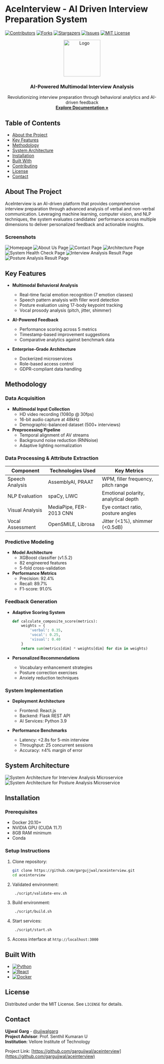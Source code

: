 # AceInterview - AI Driven Interview Preparation System

<!-- PROJECT SHIELDS -->

[![Contributors][contributors-shield]][contributors-url]
[![Forks][forks-shield]][forks-url]
[![Stargazers][stars-shield]][stars-url]
[![Issues][issues-shield]][issues-url]
[![MIT License][license-shield]][license-url]

<!-- PROJECT LOGO -->
<div align="center">
  <a href="https://github.com/gargujjwal/aceinterview">
    <img src="./readme-assets/logo.png" alt="Logo" width="120">
  </a>
  <h3 align="center">AI-Powered Multimodal Interview Analysis</h3>
  <p align="center">
    Revolutionizing interview preparation through behavioral analytics and AI-driven feedback
    <br />
    <a href="https://github.com/gargujjwal/aceinterview"><strong>Explore Documentation »</strong></a>
  </p>
</div>

## Table of Contents

- [About the Project](#about-the-project)
- [Key Features](#key-features)
- [Methodology](#methodology)
- [System Architecture](#system-architecture)
- [Installation](#installation)
- [Built With](#built-with)
- [Contributing](#contributing)
- [License](#license)
- [Contact](#contact)

## About The Project

AceInterview is an AI-driven platform that provides comprehensive interview preparation through advanced analysis of verbal and non-verbal communication. Leveraging machine learning, computer vision, and NLP techniques, the system evaluates candidates' performance across multiple dimensions to deliver personalized feedback and actionable insights.

### Screenshots

![Homepage](./readme-assets/frontend/homepage.png)
![About Us Page](./readme-assets/frontend/about-us-page.png)
![Contact Page](./readme-assets/frontend/contact-page.png)
![Architecture Page](./readme-assets/frontend/arch-page.png)
![System Health Check Page](./readme-assets/frontend/health-check-page.png)
![Interview Analysis Result Page](./readme-assets/frontend/interview-analysis.png)
![Posture Analysis Result Page](./readme-assets/frontend/posture-analysis.png)

## Key Features

- **Multimodal Behavioral Analysis**
  - Real-time facial emotion recognition (7 emotion classes)
  - Speech pattern analysis with filler word detection
  - Posture evaluation using 17-body keypoint tracking
  - Vocal prosody analysis (pitch, jitter, shimmer)
- **AI-Powered Feedback**

  - Performance scoring across 5 metrics
  - Timestamp-based improvement suggestions
  - Comparative analytics against benchmark data

- **Enterprise-Grade Architecture**
  - Dockerized microservices
  - Role-based access control
  - GDPR-compliant data handling

## Methodology

### Data Acquisition

- **Multimodal Input Collection**
  - HD video recording (1080p @ 30fps)
  - 16-bit audio capture at 48kHz
  - Demographic-balanced dataset (500+ interviews)
- **Preprocessing Pipeline**
  - Temporal alignment of AV streams
  - Background noise reduction (RNNoise)
  - Adaptive lighting normalization

### Data Processing & Attribute Extraction

| Component        | Technologies Used       | Key Metrics                          |
| ---------------- | ----------------------- | ------------------------------------ |
| Speech Analysis  | AssemblyAI, PRAAT       | WPM, filler frequency, pitch range   |
| NLP Evaluation   | spaCy, LIWC             | Emotional polarity, analytical depth |
| Visual Analysis  | MediaPipe, FER-2013 CNN | Eye contact ratio, posture angles    |
| Vocal Assessment | OpenSMILE, Librosa      | Jitter (<1%), shimmer (<0.5dB)       |

### Predictive Modeling

- **Model Architecture**
  - XGBoost classifier (v1.5.2)
  - 82 engineered features
  - 5-fold cross-validation
- **Performance Metrics**
  - Precision: 92.4%
  - Recall: 89.7%
  - F1-score: 91.0%

### Feedback Generation

- **Adaptive Scoring System**

  ```python
  def calculate_composite_score(metrics):
      weights = {
          'verbal': 0.35,
          'vocal': 0.25,
          'visual': 0.40
      }
      return sum(metrics[dim] * weights[dim] for dim in weights)

  ```

- **Personalized Recommendations**
  - Vocabulary enhancement strategies
  - Posture correction exercises
  - Anxiety reduction techniques

### System Implementation

- **Deployment Architecture**

  - Frontend: React.js
  - Backend: Flask REST API
  - AI Services: Python 3.9

- **Performance Benchmarks**
  - Latency: <2.8s for 5-min interview
  - Throughput: 25 concurrent sessions
  - Accuracy: ±4% margin of error

## System Architecture

![System Architecture for Interview Analysis Microservice](./readme-assets/sys-arch_interview-analysis-microserv.jpg)
![System Architecture for Posture Analysis Microservice](./readme-assets/sys-arch_posture-analysis-microserv.png)

## Installation

### Prerequisites

- Docker 20.10+
- NVIDIA GPU (CUDA 11.7)
- 8GB RAM minimum
- Conda

### Setup Instructions

1. Clone repository:

   ```bash
   git clone https://github.com/gargujjwal/aceinterview.git
   cd aceinterview
   ```

2. Validated environment:

   ```bash
    ./script/validate-env.sh
   ```

3. Build environment:

   ```bash
    ./script/build.sh
   ```

4. Start services:

   ```bash
    ./script/start.sh
   ```

5. Access interface at `http://localhost:3000`

## Built With

- [![Python][Python]][Python-url]
- [![React][React.js]][React-url]
- [![Docker][Docker]][Docker-url]

## License

Distributed under the MIT License. See `LICENSE` for details.

## Contact

**Ujjwal Garg** - [@ujjwalgarg](https://github.com/gargujjwal)  
**Project Advisor**: Prof. Senthil Kumaran U  
**Institution**: Vellore Institute of Technology

Project Link: [https://github.com/gargujjwal/aceinterview](https://github.com/gargujjwal/aceinterview)

<!-- MARKDOWN LINKS -->

[contributors-shield]: https://img.shields.io/github/contributors/gargujjwal/aceinterview.svg?style=for-the-badge
[contributors-url]: https://github.com/gargujjwal/aceinterview/graphs/contributors
[forks-shield]: https://img.shields.io/github/forks/gargujjwal/aceinterview.svg?style=for-the-badge
[forks-url]: https://github.com/gargujjwal/aceinterview/network/members
[stars-shield]: https://img.shields.io/github/stars/gargujjwal/aceinterview.svg?style=for-the-badge
[stars-url]: https://github.com/gargujjwal/aceinterview/stargazers
[issues-shield]: https://img.shields.io/github/issues/gargujjwal/aceinterview.svg?style=for-the-badge
[issues-url]: https://github.com/gargujjwal/aceinterview/issues
[license-shield]: https://img.shields.io/github/license/gargujjwal/aceinterview.svg?style=for-the-badge
[license-url]: https://github.com/gargujjwal/aceinterview/blob/master/LICENSE
[Python]: https://img.shields.io/badge/Python-3.9+-3776AB?logo=python&logoColor=white
[Python-url]: https://www.python.org/
[React.js]: https://img.shields.io/badge/React-18.2-61DAFB?logo=react&logoColor=black
[React-url]: https://reactjs.org/
[Docker]: https://img.shields.io/badge/Docker-20.10+-2496ED?logo=docker&logoColor=white
[Docker-url]: https://www.docker.com/
